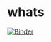 # whats


[![Binder](https://mybinder.org/badge_logo.svg)](https://mybinder.org/v2/gh/fabio89hela/whats/main?labpath=whats.ipynb)
